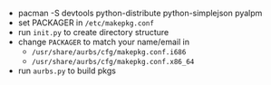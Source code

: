 - pacman -S devtools python-distribute python-simplejson pyalpm
- set PACKAGER in `/etc/makepkg.conf`
- run `init.py` to create directory structure
- change `PACKAGER` to match your name/email in
	- `/usr/share/aurbs/cfg/makepkg.conf.i686`
	- `/usr/share/aurbs/cfg/makepkg.conf.x86_64`
- run `aurbs.py` to build pkgs
